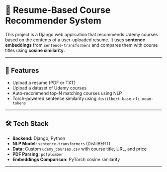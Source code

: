 # 🧠 Resume-Based Course Recommender System

This project is a Django web application that recommends Udemy courses based on the contents of a user-uploaded resume. It uses **sentence embeddings** from `sentence-transformers` and compares them with course titles using **cosine similarity**.

---

## 🚀 Features

- Upload a resume (PDF or TXT)
- Upload a dataset of Udemy courses
- Auto-recommend top-N matching courses using NLP
- Torch-powered sentence similarity using `distilbert-base-nli-mean-tokens`

---

## 🛠️ Tech Stack

- **Backend:** Django, Python
- **NLP Model:** `sentence-transformers` (DistilBERT)
- **Data:** Custom `udemy_courses.csv` with course title, URL, and price
- **PDF Parsing:** `pdfplumber`
- **Embeddings Comparison:** PyTorch cosine similarity

---
